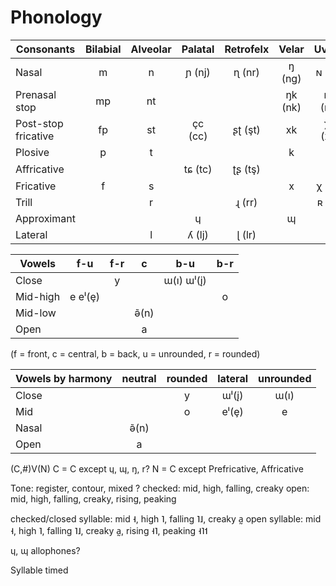 Phonology
=========

| Consonants          | Bilabial | Alveolar | Palatal | Retrofelx | Velar  | Uvular |
| ------------------- |:--------:|:--------:|:-------:|:---------:|:------:|:------:|
| Nasal               | m        | n        | ɲ  (nj) | ɳ   (nr)  | ŋ  (ng)| ɴ  (nh)|
| Prenasal stop       | mp       | nt       |         |           | ŋk (nk)| ɴq (nq)|
| Post-stop fricative | fp       | st       | çc  (cc)| ʂʈ  (şt)  | xk     | χq (xq)|
| Plosive             | p        | t        |         |           | k      | q      |
| Affricative         |          |          | tɕ  (tc)| ʈʂ  (tş)  |        |        |
| Fricative           | f        | s        |         |           | x      | χ  (xh)|
| Trill               |          | r        |         | ɻ   (rr)  |        | ʀ  (rh)|
| Approximant         |          |          | ɥ       |           | ɰ      |        |
| Lateral             |          | l        | ʎ   (lj)| ɭ   (lr)  |        |        |

| Vowels   | f-u   | f-r |  c   | b-u      | b-r |
| -------- |:-----:|:---:|:----:|:--------:|:---:|
| Close    |       |  y  |      |ɯ(ı) ɯˡ(į)|     |
| Mid-high |e eˡ(ȩ)|     |      |          |  o  |
| Mid-low  |       |     |  ə̃(n)|          |     |
| Open     |       |     |  a   |          |     |

(f = front, c = central, b = back, u = unrounded, r = rounded)

| Vowels by harmony |neutral|rounded|lateral|unrounded|
| ----------------- |:-----:|:-----:|:-----:|:---:|
| Close             |       | y     | ɯˡ(į) | ɯ(ı)|
| Mid               |       | o     | eˡ(ȩ) | e   |
| Nasal             | ə̃(n)  |       |       |     |
| Open              | a     |       |       |     |

(C,#)V(N)
C = C except ɥ, ɰ, ŋ, r?
N = C except Prefricative, Affricative

Tone: register, contour, mixed ?
checked: mid, high, falling, creaky
open:    mid, high, falling, creaky, rising, peaking

checked/closed syllable: mid ˧, high ˥, falling ˥˩, creaky a̰
open syllable: mid ˧, high ˥, falling ˥˩, creaky a̰, rising ˧˥, peaking ˧˥˦

ɥ, ɰ allophones?

Syllable timed
